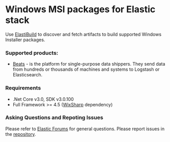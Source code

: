 # Windows MSI packages for Elastic stack

Use [ElastiBuild](docs/elastibuild.md) to discover and fetch artifacts to build supported Windows Installer packages.

### Supported products:
- [Beats](docs/beats.md) - is the platform for single-purpose data shippers. They send data from hundreds or thousands of machines and systems to Logstash or Elasticsearch.

### Requirements
- .Net Core v3.0, SDK v3.0.100
- Full Framework >= 4.5 ([WixSharp](https://github.com/oleg-shilo/wixsharp) dependency)

### Asking Questions and Repoting Issues
Please refer to [Elastic Forums](https://discuss.elastic.co/tags/windows-installer) for general questions.
Please report issues in the [repository](https://github.com/elastic/stack-elastic-installers/issues).

